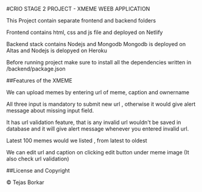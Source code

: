 #CRIO STAGE 2 PROJECT - XMEME WEEB APPLICATION

This Project contain separate frontend and backend folders

Frontend contains html, css and js file and deployed on Netlify

Backend stack contains Nodejs and Mongodb
Mongodb is deployed on Altas and
Nodejs is delopyed on Heroku

Before running project make sure to install all the dependencies written in /backend/package.json


##Features of the XMEME

We can upload memes by entering url of meme, caption and ownername

All three input is mandatory to submit new url , otherwise it would give alert message about missing input field.

It has url validation feature, that is any invalid url wouldn't be saved in database and it will give alert message whenever you entered invalid url.

Latest 100 memes would we listed , from latest to oldest

We can edit url and caption on clicking edit button under meme image (It also check url validation)


##License and Copyright

© Tejas Borkar
